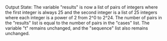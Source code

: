 Output State: The variable "results" is now a list of pairs of integers where the first integer is always 25 and the second integer is a list of 25 integers where each integer is a power of 2 from 2^0 to 2^24. The number of pairs in the "results" list is equal to the number of pairs in the "cases" list. The variable "t" remains unchanged, and the "sequence" list also remains unchanged.